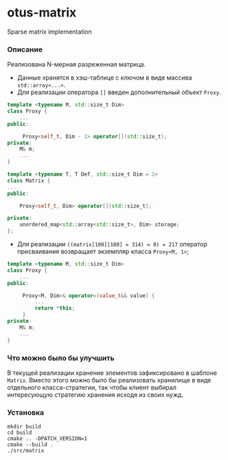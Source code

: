 # otus-matrix
Sparse matrix implementation

### Описание

Реализована N-мерная разреженная матрица.

* Данные хранятся в хэш-таблице с ключом в виде массива `std::array<...>`.
* Для реализации оператора `[]` введен дополнительный объект `Proxy`.
```C++
template <typename M, std::size_t Dim>
class Proxy {
    ...
public:

     Proxy<self_t, Dim - 1> operator[](std::size_t);
private:
    M& m;
    ...
}

template <typename T, T Def, std::size_t Dim = 2>
class Matrix {
...
public:

    Proxy<self_t, Dim> operator[](std::size_t);

private:
    unordered_map<std::array<std::size_t>, Dim> storage;
};
```
* Для реализации `((matrix[100][100] = 314) = 0) = 217` оператор присваивания возвращает экземпляр класса `Proxy<M, 1>`;
```C++
template <typename M, std::size_t Dim>
class Proxy {
    ...
public:

     Proxy<M, Dim>& operator=(value_t&& value) {
         ...
         return *this;
     }
private:
    M& m;
    ...
}
```

### Что можно было бы улучшить

В текущей реализации хранение элементов зафиксировано в шаблоне `Matrix`. Вместо этого можно было бы реализовать хранилище в виде отдельного класса-стратегии, так чтобы клиент выбирал интересующую стратегию хранения исходя из своих нужд.

### Установка

```
mkdir build
cd build
cmake .. -DPATCH_VERSION=1
cmake --build .
./src/matrix
```
